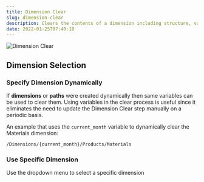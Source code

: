 ```yaml
---
title: Dimension Clear
slug: dimension-clear
description: Clears the contents of a dimension including structure, values, aliases, properties, and alternate hierarchies
date: 2022-01-25T07:40:18
---
```



![Dimension Clear](/images/dimension_clear.png)

## Dimension Selection
### Specify Dimension Dynamically
If **dimensions** or **paths** were created dynamically then same variables can be used to clear them. Using variables in the clear process is useful since it eliminates the need to update the Dimension Clear step manually on a periodic basis.



An example that uses the `current_month` variable to dynamically clear the Materials dimension:

```
/Dimensions/{current_month}/Products/Materials
```

### Use Specific Dimension

Use the dropdown menu to select a specific dimension

